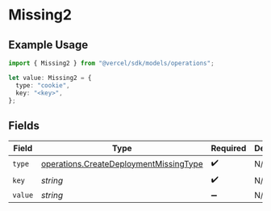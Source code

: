 # Missing2

## Example Usage

```typescript
import { Missing2 } from "@vercel/sdk/models/operations";

let value: Missing2 = {
  type: "cookie",
  key: "<key>",
};
```

## Fields

| Field                                                                                            | Type                                                                                             | Required                                                                                         | Description                                                                                      |
| ------------------------------------------------------------------------------------------------ | ------------------------------------------------------------------------------------------------ | ------------------------------------------------------------------------------------------------ | ------------------------------------------------------------------------------------------------ |
| `type`                                                                                           | [operations.CreateDeploymentMissingType](../../models/operations/createdeploymentmissingtype.md) | :heavy_check_mark:                                                                               | N/A                                                                                              |
| `key`                                                                                            | *string*                                                                                         | :heavy_check_mark:                                                                               | N/A                                                                                              |
| `value`                                                                                          | *string*                                                                                         | :heavy_minus_sign:                                                                               | N/A                                                                                              |